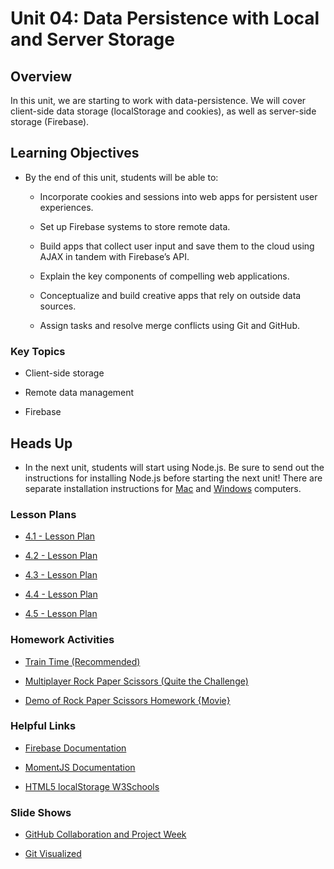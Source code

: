# Unit 04: Data Persistence with Local and Server Storage

## Overview

In this unit, we are starting to work with data-persistence. We will cover client-side data storage (localStorage and cookies), as well as server-side storage (Firebase).

## Learning Objectives

* By the end of this unit, students will be able to:

  * Incorporate cookies and sessions into web apps for persistent user experiences.

  * Set up Firebase systems to store remote data.

  * Build apps that collect user input and save them to the cloud using AJAX in tandem with Firebase’s API.

  * Explain the key components of compelling web applications.

  * Conceptualize and build creative apps that rely on outside data sources.

  * Assign tasks and resolve merge conflicts using Git and GitHub.

### Key Topics

* Client-side storage

* Remote data management

* Firebase

## Heads Up

* In the next unit, students will start using Node.js. Be sure to send out the instructions for installing Node.js before starting the next unit! There are separate installation instructions for [Mac](../../01-Class-Content/09-NodeJS/04-Supplemental/nodejs-install-mac.md) and [Windows](../../01-Class-Content/09-NodeJS/04-Supplemental/nodejs-install-win.md) computers.

### Lesson Plans

* [4.1 - Lesson Plan](01-Day/01-Day-LessonPlan.md)

* [4.2 - Lesson Plan](02-Day/02-Day-LessonPlan.md)

* [4.3 - Lesson Plan](03-Day/03-Day-LessonPlan.md)

* [4.4 - Lesson Plan](04-Day/04-Day-LessonPlan.md)

* [4.5 - Lesson Plan](05-Day/05-Day-LessonPlan.md)

### Homework Activities

* [Train Time (Recommended)](../../../01-Class-Content/07-firebase/02-Homework/Instructions/Homework_Train_Activity_Basic.md)

* [Multiplayer Rock Paper Scissors (Quite the Challenge)](../../../01-Class-Content/07-firebase/02-Homework/Instructions/Homework_RPS_Activity_Challenge.md)

* [Demo of Rock Paper Scissors Homework {Movie}](https://youtu.be/5b-aRZPWlls)

### Helpful Links

* [Firebase Documentation](https://firebase.google.com/docs/)

* [MomentJS Documentation](http://momentjs.com/)

* [HTML5 localStorage W3Schools](http://www.w3schools.com/html/html5_webstorage.asp)

### Slide Shows

* [GitHub Collaboration and Project Week](https://docs.google.com/presentation/d/1gm9S6hZhJNv6bnyzsgpa1OuLixVLsipLjmhV7CUILqc/edit?usp=sharing)

* [Git Visualized](https://docs.google.com/presentation/d/1K1ceGxPy2riRg9lP3_S_tYjbKaxsS84QZfCt4481QqQ/edit?usp=sharing)
